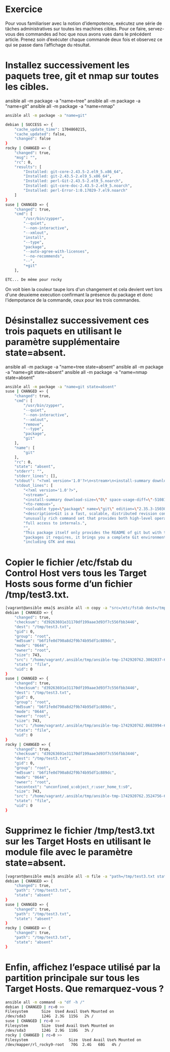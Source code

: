 # Exercice

Pour vous familiariser avec la notion d’idempotence, exécutez une série de tâches administratives sur toutes les machines cibles. Pour ce faire, servez-vous des commandes ad hoc que nous avons vues dans le précédent article. Prenez soin d’exécuter chaque commande deux fois et observez ce qui se passe dans l’affichage du résultat.

# Installez successivement les paquets tree, git et nmap sur toutes les cibles.
ansible all -m package -a "name=tree"
ansible all -m package -a "name=git"
ansible all -m package -a "name=nmap"

```sh
ansible all -m package -a "name=git"

debian | SUCCESS => {
    "cache_update_time": 1704860215,
    "cache_updated": false,
    "changed": false
}
rocky | CHANGED => {
    "changed": true,
    "msg": "",
    "rc": 0,
    "results": [
        "Installed: git-core-2.43.5-2.el9_5.x86_64",
        "Installed: git-2.43.5-2.el9_5.x86_64",
        "Installed: perl-Git-2.43.5-2.el9_5.noarch",
        "Installed: git-core-doc-2.43.5-2.el9_5.noarch",
        "Installed: perl-Error-1:0.17029-7.el9.noarch"
    ]
}
suse | CHANGED => {
    "changed": true,
    "cmd": [
        "/usr/bin/zypper",
        "--quiet",
        "--non-interactive",
        "--xmlout",
        "install",
        "--type",
        "package",
        "--auto-agree-with-licenses",
        "--no-recommends",
        "--",
        "+git"
    ],

ETC... De même pour rocky
```
On voit bien la couleur taupe lors d'un changement et cela devient vert lors d'une deuxieme execution confirmant la présence du package et donc l'idempotance de la commande, ceux pour les trois commandes.

# Désinstallez successivement ces trois paquets en utilisant le paramètre supplémentaire state=absent.
ansible all -m package -a "name=tree state=absent"
ansible all -m package -a "name=git state=absent"
ansible all -m package -a "name=nmap state=absent"

```sh
ansible all -m package -a "name=git state=absent"
suse | CHANGED => {
    "changed": true,
    "cmd": [
        "/usr/bin/zypper",
        "--quiet",
        "--non-interactive",
        "--xmlout",
        "remove",
        "--type",
        "package",
        "git"
    ],
    "name": [
        "git"
    ],
    "rc": 0,
    "state": "absent",
    "stderr": "",
    "stderr_lines": [],
    "stdout": "<?xml version='1.0'?>\n<stream>\n<install-summary download-size=\"0\" space-usage-diff=\"-51081\" packages-to-change=\"1\" need-restart=\"0\" need-reboot=\"0\">\n<to-remove>\n<solvable type=\"package\" name=\"git\" edition=\"2.35.3-150300.10.45.2\" arch=\"x86_64\" repository=\"@System\" summary=\"Fast, scalable, distributed revision control system\">\n<description>Git is a fast, scalable, distributed revision control system with an\nunusually rich command set that provides both high-level operations and\nfull access to internals.\n\nThis package itself only provides the README of git but with the\npackages it requires, it brings you a complete Git environment\nincluding GTK and email interfaces and tools for importing source code\nrepositories from other revision control systems such as subversion,\nCVS, and GNU arch.</description></solvable>\n</to-remove>\n</install-summary>\n<prompt id=\"0\">\n<text>Continue?</text>\n<option default=\"1\" value=\"y\" desc=\"Yes, accept the summary and proceed with installation/removal of packages.\"/>\n<option value=\"n\" desc=\"No, cancel the operation.\"/>\n<option value=\"v\" desc=\"Toggle display of package versions.\"/>\n<option value=\"a\" desc=\"Toggle display of package architectures.\"/>\n<option value=\"r\" desc=\"Toggle display of repositories from which the packages will be installed.\"/>\n<option value=\"m\" desc=\"Toggle display of package vendor names.\"/>\n<option value=\"d\" desc=\"Toggle between showing all details and as few details as possible.\"/>\n<option value=\"g\" desc=\"View the summary in pager.\"/>\n</prompt>\n</stream>\n",
    "stdout_lines": [
        "<?xml version='1.0'?>",
        "<stream>",
        "<install-summary download-size=\"0\" space-usage-diff=\"-51081\" packages-to-change=\"1\" need-restart=\"0\" need-reboot=\"0\">",
        "<to-remove>",
        "<solvable type=\"package\" name=\"git\" edition=\"2.35.3-150300.10.45.2\" arch=\"x86_64\" repository=\"@System\" summary=\"Fast, scalable, distributed revision control system\">",
        "<description>Git is a fast, scalable, distributed revision control system with an",
        "unusually rich command set that provides both high-level operations and",
        "full access to internals.",
        "",
        "This package itself only provides the README of git but with the",
        "packages it requires, it brings you a complete Git environment",
        "including GTK and emai
```

# Copier le fichier /etc/fstab du Control Host vers tous les Target Hosts sous forme d’un fichier /tmp/test3.txt.

```sh
[vagrant@ansible ema]$ ansible all -m copy -a "src=/etc/fstab dest=/tmp/test3.txt"
debian | CHANGED => {
    "changed": true,
    "checksum": "d39263691e31170df199aae3d93f7c556fbb3446",
    "dest": "/tmp/test3.txt",
    "gid": 0,
    "group": "root",
    "md5sum": "b6f1fe0d790a8d2f9b74b95df1c889dc",
    "mode": "0644",
    "owner": "root",
    "size": 743,
    "src": "/home/vagrant/.ansible/tmp/ansible-tmp-1742920762.3082037-6017-11423982903663/source",
    "state": "file",
    "uid": 0
}
suse | CHANGED => {
    "changed": true,
    "checksum": "d39263691e31170df199aae3d93f7c556fbb3446",
    "dest": "/tmp/test3.txt",
    "gid": 0,
    "group": "root",
    "md5sum": "b6f1fe0d790a8d2f9b74b95df1c889dc",
    "mode": "0644",
    "owner": "root",
    "size": 743,
    "src": "/home/vagrant/.ansible/tmp/ansible-tmp-1742920762.0683994-6018-86253833779042/source",
    "state": "file",
    "uid": 0
}
rocky | CHANGED => {
    "changed": true,
    "checksum": "d39263691e31170df199aae3d93f7c556fbb3446",
    "dest": "/tmp/test3.txt",
    "gid": 0,
    "group": "root",
    "md5sum": "b6f1fe0d790a8d2f9b74b95df1c889dc",
    "mode": "0644",
    "owner": "root",
    "secontext": "unconfined_u:object_r:user_home_t:s0",
    "size": 743,
    "src": "/home/vagrant/.ansible/tmp/ansible-tmp-1742920762.3524756-6016-192808515858620/source",
    "state": "file",
    "uid": 0
}
```

# Supprimez le fichier /tmp/test3.txt sur les Target Hosts en utilisant le module file avec le paramètre state=absent.
```sh
[vagrant@ansible ema]$ ansible all -m file -a "path=/tmp/test3.txt state=absent"
debian | CHANGED => {
    "changed": true,
    "path": "/tmp/test3.txt",
    "state": "absent"
}
suse | CHANGED => {
    "changed": true,
    "path": "/tmp/test3.txt",
    "state": "absent"
}
rocky | CHANGED => {
    "changed": true,
    "path": "/tmp/test3.txt",
    "state": "absent"
}
```

# Enfin, affichez l’espace utilisé par la partition principale sur tous les Target Hosts. Que remarquez-vous ?

```sh
ansible all -m command -a "df -h /"
debian | CHANGED | rc=0 >>
Filesystem      Size  Used Avail Use% Mounted on
/dev/sda3       124G  2.3G  115G   2% /
suse | CHANGED | rc=0 >>
Filesystem      Size  Used Avail Use% Mounted on
/dev/sda3       124G  2.9G  118G   3% /
rocky | CHANGED | rc=0 >>
Filesystem                  Size  Used Avail Use% Mounted on
/dev/mapper/rl_rocky9-root   70G  2.4G   68G   4% /
```
